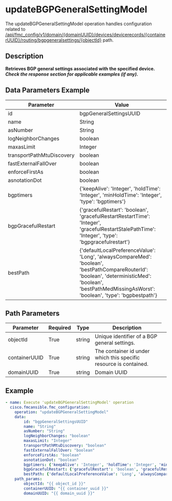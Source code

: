 # updateBGPGeneralSettingModel

The updateBGPGeneralSettingModel operation handles configuration related to [/api/fmc_config/v1/domain/{domainUUID}/devices/devicerecords/{containerUUID}/routing/bgpgeneralsettings/{objectId}](/paths//api/fmc_config/v1/domain/{domain_uuid}/devices/devicerecords/{container_uuid}/routing/bgpgeneralsettings/{object_id}.md) path.&nbsp;
## Description
**Retrieves BGP general settings associated with the specified device. _Check the response section for applicable examples (if any)._**

## Data Parameters Example
| Parameter | Value |
| --------- | -------- |
| id | bgpGeneralSettingsUUID |
| name | String |
| asNumber | String |
| logNeighborChanges | boolean |
| maxasLimit | Integer |
| transportPathMtuDiscovery | boolean |
| fastExternalFallOver | boolean |
| enforceFirstAs | boolean |
| asnotationDot | boolean |
| bgptimers | {'keepAlive': 'Integer', 'holdTime': 'Integer', 'minHoldTime': 'Integer', 'type': 'bgptimers'} |
| bgpGracefulRestart | {'gracefulRestart': 'boolean', 'gracefulRestartRestartTime': 'Integer', 'gracefulRestartStalePathTime': 'Integer', 'type': 'bgpgracefulrestart'} |
| bestPath | {'defaultLocalPreferenceValue': 'Long', 'alwaysCompareMed': 'boolean', 'bestPathCompareRouterId': 'boolean', 'deterministicMed': 'boolean', 'bestPathMedMissingAsWorst': 'boolean', 'type': 'bgpbestpath'} |

## Path Parameters
| Parameter | Required | Type | Description |
| --------- | -------- | ---- | ----------- |
| objectId | True | string <td colspan=3> Unique identifier of a BGP general settings. |
| containerUUID | True | string <td colspan=3> The container id under which this specific resource is contained. |
| domainUUID | True | string <td colspan=3> Domain UUID |

## Example
```yaml
- name: Execute 'updateBGPGeneralSettingModel' operation
  cisco.fmcansible.fmc_configuration:
    operation: "updateBGPGeneralSettingModel"
    data:
        id: "bgpGeneralSettingsUUID"
        name: "String"
        asNumber: "String"
        logNeighborChanges: "boolean"
        maxasLimit: "Integer"
        transportPathMtuDiscovery: "boolean"
        fastExternalFallOver: "boolean"
        enforceFirstAs: "boolean"
        asnotationDot: "boolean"
        bgptimers: {'keepAlive': 'Integer', 'holdTime': 'Integer', 'minHoldTime': 'Integer', 'type': 'bgptimers'}
        bgpGracefulRestart: {'gracefulRestart': 'boolean', 'gracefulRestartRestartTime': 'Integer', 'gracefulRestartStalePathTime': 'Integer', 'type': 'bgpgracefulrestart'}
        bestPath: {'defaultLocalPreferenceValue': 'Long', 'alwaysCompareMed': 'boolean', 'bestPathCompareRouterId': 'boolean', 'deterministicMed': 'boolean', 'bestPathMedMissingAsWorst': 'boolean', 'type': 'bgpbestpath'}
    path_params:
        objectId: "{{ object_id }}"
        containerUUID: "{{ container_uuid }}"
        domainUUID: "{{ domain_uuid }}"

```